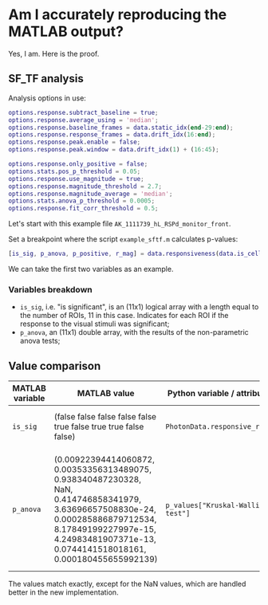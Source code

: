 # Am I accurately reproducing the MATLAB output?
Yes, I am. Here is the proof.

## SF_TF analysis
Analysis options in use:
```MATLAB
options.response.subtract_baseline = true;
options.response.average_using = 'median';
options.response.baseline_frames = data.static_idx(end-29:end); 
options.response.response_frames = data.drift_idx(16:end); 
options.response.peak.enable = false;
options.response.peak.window = data.drift_idx(1) + (16:45);

options.response.only_positive = false;
options.stats.pos_p_threshold = 0.05;
options.response.use_magnitude = true;
options.response.magnitude_threshold = 2.7;
options.response.magnitude_average = 'median';
options.stats.anova_p_threshold = 0.0005;
options.response.fit_corr_threshold = 0.5;
```

Let's start with this example file `AK_1111739_hL_RSPd_monitor_front`.

Set a breakpoint where the script `example_sftf.m` calculates p-values:
```MATLAB
[is_sig, p_anova, p_positive, r_mag] = data.responsiveness(data.is_cell & on_days, options);
```
We can take the first two variables as an example.
### Variables breakdown
- `is_sig`, i.e. "is significant", is an (11x1) logical array with a length equal to the number of ROIs, 11 in this case. Indicates for each ROI if the response to the visual stimuli was significant;
- `p_anova`, an (11x1) double array, with the results of the non-parametric anova tests;

## Value comparison

MATLAB variable | MATLAB value | Python variable / attribute | Python value | Notes
------------ | ------------ | ------------ | ------------ | ------------ 
`is_sig` | (false false false false false true false true true false false) | `PhotonData.responsive_rois` | {8, 5, 7} | Python uses zero-indexing
`p_anova` | (0.00922394414060872, 0.00353356313489075, 0.938340487230328, NaN, 0.414746858341979, 3.63696657508830e-24, 0.000285886879712534, 8.17849199227997e-15, 4.24983481907371e-13, 0.0744141518018161, 0.000180455655992139) | `p_values["Kruskal-Wallis test"]` | array([9.22394414e-03, 3.53356313e-03, 9.38340487e-01, 8.00211099e-01, 4.14746858e-01, 3.63696658e-24, 2.85886880e-04, 8.17849199e-15, 4.24983482e-13, 7.44141518e-02, 1.80455656e-04]) | Handles NaN values better

The values match exactly, except for the NaN values, which are handled better in the new implementation.